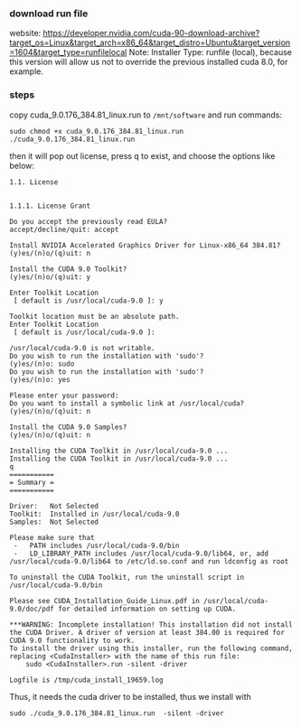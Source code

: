 ### download run file

website: https://developer.nvidia.com/cuda-90-download-archive?target_os=Linux&target_arch=x86_64&target_distro=Ubuntu&target_version=1604&target_type=runfilelocal
Note:  Installer Type: runfile (local), because this version will allow us not to override the previous installed cuda 8.0, for example. 

### steps 
copy cuda_9.0.176_384.81_linux.run to ```/mnt/software```
and run commands:
```
sudo chmod +x cuda_9.0.176_384.81_linux.run
./cuda_9.0.176_384.81_linux.run 
```
then it will pop out license, press q to exist, and choose the options like below: 
```
1.1. License


1.1.1. License Grant

Do you accept the previously read EULA?
accept/decline/quit: accept

Install NVIDIA Accelerated Graphics Driver for Linux-x86_64 384.81?
(y)es/(n)o/(q)uit: n

Install the CUDA 9.0 Toolkit?
(y)es/(n)o/(q)uit: y

Enter Toolkit Location
 [ default is /usr/local/cuda-9.0 ]: y

Toolkit location must be an absolute path.
Enter Toolkit Location
 [ default is /usr/local/cuda-9.0 ]:

/usr/local/cuda-9.0 is not writable.
Do you wish to run the installation with 'sudo'?
(y)es/(n)o: sudo
Do you wish to run the installation with 'sudo'?
(y)es/(n)o: yes

Please enter your password:
Do you want to install a symbolic link at /usr/local/cuda?
(y)es/(n)o/(q)uit: n

Install the CUDA 9.0 Samples?
(y)es/(n)o/(q)uit: n

Installing the CUDA Toolkit in /usr/local/cuda-9.0 ...
Installing the CUDA Toolkit in /usr/local/cuda-9.0 ...
q
===========
= Summary =
===========

Driver:   Not Selected
Toolkit:  Installed in /usr/local/cuda-9.0
Samples:  Not Selected

Please make sure that
 -   PATH includes /usr/local/cuda-9.0/bin
 -   LD_LIBRARY_PATH includes /usr/local/cuda-9.0/lib64, or, add /usr/local/cuda-9.0/lib64 to /etc/ld.so.conf and run ldconfig as root

To uninstall the CUDA Toolkit, run the uninstall script in /usr/local/cuda-9.0/bin

Please see CUDA_Installation_Guide_Linux.pdf in /usr/local/cuda-9.0/doc/pdf for detailed information on setting up CUDA.

***WARNING: Incomplete installation! This installation did not install the CUDA Driver. A driver of version at least 384.00 is required for CUDA 9.0 functionality to work.
To install the driver using this installer, run the following command, replacing <CudaInstaller> with the name of this run file:
    sudo <CudaInstaller>.run -silent -driver

Logfile is /tmp/cuda_install_19659.log

```

Thus, it needs the cuda driver to be installed, thus we install with
```
sudo ./cuda_9.0.176_384.81_linux.run  -silent -driver
```
